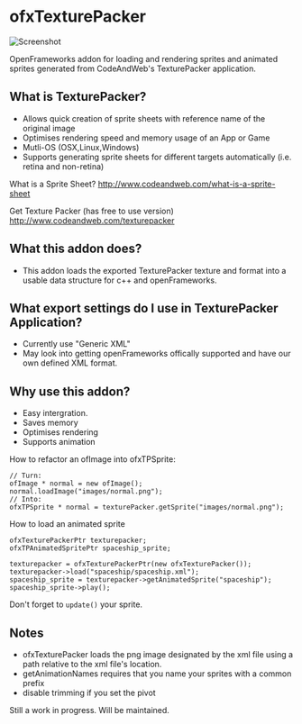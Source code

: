 ofxTexturePacker
==============

![Screenshot](https://github.com/danoli3/ofxTexturePacker/raw/master/ofxaddons_thumbnail.png)

OpenFrameworks addon for loading and rendering sprites and animated sprites generated from CodeAndWeb's TexturePacker application.

What is TexturePacker?
----------------

- Allows quick creation of sprite sheets with reference name of the original image
- Optimises rendering speed and memory usage of an App or Game
- Mutli-OS (OSX,Linux,Windows)
- Supports generating sprite sheets for different targets automatically (i.e. retina and non-retina)

What is a Sprite Sheet?
http://www.codeandweb.com/what-is-a-sprite-sheet

Get Texture Packer (has free to use version)
http://www.codeandweb.com/texturepacker

What this addon does?
-------------------

- This addon loads the exported TexturePacker texture and format into a usable data structure for c++ and openFrameworks.


What export settings do I use in TexturePacker Application?
-------------------

- Currently use "Generic XML"
- May look into getting openFrameworks offically supported and have our own defined XML format.

Why use this addon?
-------------------

- Easy intergration.
- Saves memory
- Optimises rendering
- Supports animation


How to refactor an ofImage into ofxTPSprite:
```
// Turn:
ofImage * normal = new ofImage();
normal.loadImage("images/normal.png");
// Into:
ofxTPSprite * normal = texturePacker.getSprite("images/normal.png");

```

How to load an animated sprite
```
ofxTexturePackerPtr texturepacker;
ofxTPAnimatedSpritePtr spaceship_sprite;

texturepacker = ofxTexturePackerPtr(new ofxTexturePacker());
texturepacker->load("spaceship/spaceship.xml");
spaceship_sprite = texturepacker->getAnimatedSprite("spaceship");
spaceship_sprite->play();
```

Don't forget to `update()` your sprite.

## Notes

* ofxTexturePacker loads the png image designated by the xml file using a path relative to the xml file's location.
* getAnimationNames requires that you name your sprites with a common prefix
* disable trimming if you set the pivot


Still a work in progress. Will be maintained.

